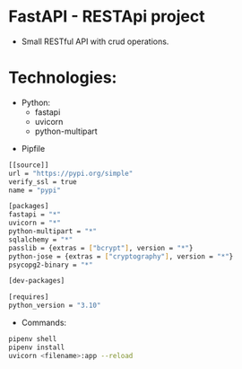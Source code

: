 # FastAPI - RESTApi project
- Small RESTful API with crud operations.

# Technologies:

* Python:
    * fastapi
    * uvicorn 
    * python-multipart

- Pipfile

```bash
[[source]]
url = "https://pypi.org/simple"
verify_ssl = true
name = "pypi"

[packages]
fastapi = "*"
uvicorn = "*"
python-multipart = "*"
sqlalchemy = "*"
passlib = {extras = ["bcrypt"], version = "*"}
python-jose = {extras = ["cryptography"], version = "*"}
psycopg2-binary = "*"

[dev-packages]

[requires]
python_version = "3.10"


```
- Commands:

```bash
pipenv shell
pipenv install
uvicorn <filename>:app --reload
```